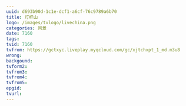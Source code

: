 ```yaml
---
uuid: d693b90d-1c1e-dcf1-a6cf-76c9789a6b70
title: 灯杆山
logo: /images/tvlogo/livechina.png
categories: 风景
date: 7160
tags:
tvid: 7160
tvfrom: https://gctxyc.liveplay.myqcloud.com/gc/xjtchxpt_1_md.m3u8
wrong:
backgound:
tvform2:
tvfrom3:
tvfrom4:
tvfrom5:
epgid:
tvurl:
---
```

